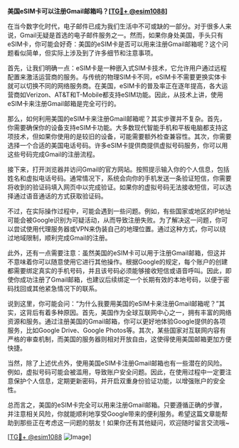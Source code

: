 **美国eSIM卡可以注册Gmail邮箱吗？[[TG💪+ @esim1088](https://t.me/s/esim1088)]**

在当今数字化时代，电子邮件已成为我们生活中不可或缺的一部分。对于很多人来说，Gmail无疑是首选的电子邮件服务之一。然而，如果你身处美国，手头只有eSIM卡，你可能会好奇：美国的eSIM卡是否可以用来注册Gmail邮箱呢？这个问题看似简单，但实际上涉及到了许多细节和注意事项。

首先，让我们明确一点：eSIM卡是一种嵌入式SIM卡技术，它允许用户通过远程配置来激活运营商的服务。与传统的物理SIM卡不同，eSIM卡不需要更换实体卡就可以切换不同的网络服务商。在美国，eSIM卡的普及率正在逐年提高，各大运营商如Verizon、AT&T和T-Mobile都支持eSIM功能。因此，从技术上讲，使用eSIM卡来注册Gmail邮箱是完全可行的。

那么，如何利用美国的eSIM卡来注册Gmail邮箱呢？其实步骤并不复杂。首先，你需要确保你的设备支持eSIM卡功能。大多数现代智能手机和平板电脑都支持这项技术，但如果你使用的是较旧的设备，可能需要额外检查兼容性。其次，你需要选择一个合适的美国电话号码。许多eSIM卡提供商提供虚拟号码服务，你可以用这些号码完成Gmail的注册流程。

接下来，打开浏览器并访问Gmail的官方网站。按照提示输入你的个人信息，包括姓名和虚拟电话号码。通常情况下，系统会向你的手机发送一条验证短信，你需要将收到的验证码填入网页中以完成验证。如果你的虚拟号码无法接收短信，可以选择通过语音通话的方式获取验证码。

不过，在实际操作过程中，可能会遇到一些问题。例如，有些国家或地区的IP地址可能会被Google识别为可疑活动，从而导致注册失败。为了解决这一问题，你可以尝试使用代理服务器或VPN来伪装自己的地理位置。通过这种方式，你可以绕过地域限制，顺利完成Gmail的注册。

此外，还有一点需要注意：虽然美国的eSIM卡可以用于注册Gmail邮箱，但这并不意味着你可以随意使用它进行其他操作。根据Google的规定，每个账户的创建都需要绑定真实的手机号码，并且该号码必须能够接收短信或语音呼叫。因此，即使你成功注册了Gmail邮箱，也建议后续绑定一个长期有效的本地号码，以便于密码找回或其他紧急情况下的联系。

说到这里，你可能会问：“为什么我要用美国的eSIM卡来注册Gmail邮箱呢？”其实，这背后有着多种原因。首先，美国作为全球互联网中心之一，拥有丰富的网络资源和服务。通过注册美国的Gmail邮箱，你可以更好地体验Google提供的各项服务，比如Google Drive、Google Photos等。其次，某些国家对互联网内容有严格的审查机制，而美国的服务器则相对开放自由，这使得使用美国邮箱更加方便快捷。

当然，除了上述优点外，使用美国eSIM卡注册Gmail邮箱也有一些潜在的风险。例如，虚拟号码可能会被滥用，导致账户安全问题。因此，在使用过程中一定要注意保护个人信息，定期更新密码，并开启双重身份验证功能，以增强账户的安全性。

总而言之，美国的eSIM卡完全可以用来注册Gmail邮箱。只要遵循正确的步骤，并注意相关风险，你就能顺利地享受Google带来的便利服务。希望这篇文章能帮助到那些正在考虑这一问题的朋友！如果你还有其他疑问，欢迎随时留言交流哦~

[[TG💪+ @esim1088](https://t.me/s/esim1088) ![Image](https://i.postimg.cc/4NQfJmqS/Snipaste-2025-05-13-00-14-12.png)]
